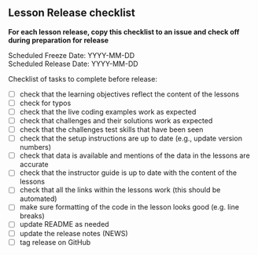 ## Lesson Release checklist

**For each lesson release, copy this checklist to an issue and check off
during preparation for release**

Scheduled Freeze Date:   YYYY-MM-DD  
Scheduled Release Date:  YYYY-MM-DD  

Checklist of tasks to complete before release:

- [ ] check that the learning objectives reflect the content of the lessons
- [ ] check for typos
- [ ] check that the live coding examples work as expected
- [ ] check that challenges and their solutions work as expected
- [ ] check that the challenges test skills that have been seen
- [ ] check that the setup instructions are up to date (e.g., update version numbers)
- [ ] check that data is available and mentions of the data in the lessons are accurate
- [ ] check that the instructor guide is up to date with the content of the lessons
- [ ] check that all the links within the lessons work (this should be automated)
- [ ] make sure formatting of the code in the lesson looks good (e.g. line breaks)
- [ ] update README as needed
- [ ] update the release notes (NEWS)
- [ ] tag release on GitHub
